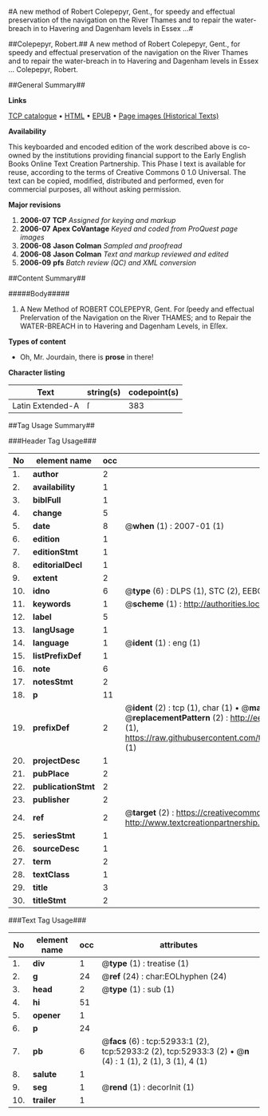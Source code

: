 #A new method of Robert Colepepyr, Gent., for speedy and effectual preservation of the navigation on the River Thames and to repair the water-breach in to Havering and Dagenham levels in Essex ...#

##Colepepyr, Robert.##
A new method of Robert Colepepyr, Gent., for speedy and effectual preservation of the navigation on the River Thames and to repair the water-breach in to Havering and Dagenham levels in Essex ...
Colepepyr, Robert.

##General Summary##

**Links**

[TCP catalogue](http://www.ota.ox.ac.uk/tcp/)  • 
[HTML](http://tei.it.ox.ac.uk/tcp/Texts-HTML/free/A33/A33744.html)  • 
[EPUB](http://tei.it.ox.ac.uk/tcp/Texts-EPUB/free/A33/A33744.epub) • 
[Page images (Historical Texts)](https://data.historicaltexts.jisc.ac.uk/view?pubId=eebo-12039160e&pageId=eebo-12039160e-52933-1)

**Availability**

This keyboarded and encoded edition of the
	       work described above is co-owned by the institutions
	       providing financial support to the Early English Books
	       Online Text Creation Partnership. This Phase I text is
	       available for reuse, according to the terms of Creative
	       Commons 0 1.0 Universal. The text can be copied,
	       modified, distributed and performed, even for
	       commercial purposes, all without asking permission.

**Major revisions**

1. __2006-07__ __TCP__ *Assigned for keying and markup*
1. __2006-07__ __Apex CoVantage__ *Keyed and coded from ProQuest page images*
1. __2006-08__ __Jason Colman__ *Sampled and proofread*
1. __2006-08__ __Jason Colman__ *Text and markup reviewed and edited*
1. __2006-09__ __pfs__ *Batch review (QC) and XML conversion*

##Content Summary##

#####Body#####

1. A New Method of ROBERT COLEPEPYR, Gent. For ſpeedy and effectual Preſervation of the Navigation on the River THAMES; and to Repair the WATER-BREACH in to Havering and Dagenham Levels, in Eſſex.

**Types of content**

  * Oh, Mr. Jourdain, there is **prose** in there!

**Character listing**


|Text|string(s)|codepoint(s)|
|---|---|---|
|Latin Extended-A|ſ|383|

##Tag Usage Summary##

###Header Tag Usage###

|No|element name|occ|attributes|
|---|---|---|---|
|1.|__author__|2||
|2.|__availability__|1||
|3.|__biblFull__|1||
|4.|__change__|5||
|5.|__date__|8| @__when__ (1) : 2007-01 (1)|
|6.|__edition__|1||
|7.|__editionStmt__|1||
|8.|__editorialDecl__|1||
|9.|__extent__|2||
|10.|__idno__|6| @__type__ (6) : DLPS (1), STC (2), EEBO-CITATION (1), OCLC (1), VID (1)|
|11.|__keywords__|1| @__scheme__ (1) : http://authorities.loc.gov/ (1)|
|12.|__label__|5||
|13.|__langUsage__|1||
|14.|__language__|1| @__ident__ (1) : eng (1)|
|15.|__listPrefixDef__|1||
|16.|__note__|6||
|17.|__notesStmt__|2||
|18.|__p__|11||
|19.|__prefixDef__|2| @__ident__ (2) : tcp (1), char (1)  •  @__matchPattern__ (2) : ([0-9\-]+):([0-9IVX]+) (1), (.+) (1)  •  @__replacementPattern__ (2) : http://eebo.chadwyck.com/downloadtiff?vid=$1&page=$2 (1), https://raw.githubusercontent.com/textcreationpartnership/Texts/master/tcpchars.xml#$1 (1)|
|20.|__projectDesc__|1||
|21.|__pubPlace__|2||
|22.|__publicationStmt__|2||
|23.|__publisher__|2||
|24.|__ref__|2| @__target__ (2) : https://creativecommons.org/publicdomain/zero/1.0/ (1), http://www.textcreationpartnership.org/docs/. (1)|
|25.|__seriesStmt__|1||
|26.|__sourceDesc__|1||
|27.|__term__|2||
|28.|__textClass__|1||
|29.|__title__|3||
|30.|__titleStmt__|2||


###Text Tag Usage###

|No|element name|occ|attributes|
|---|---|---|---|
|1.|__div__|1| @__type__ (1) : treatise (1)|
|2.|__g__|24| @__ref__ (24) : char:EOLhyphen (24)|
|3.|__head__|2| @__type__ (1) : sub (1)|
|4.|__hi__|51||
|5.|__opener__|1||
|6.|__p__|24||
|7.|__pb__|6| @__facs__ (6) : tcp:52933:1 (2), tcp:52933:2 (2), tcp:52933:3 (2)  •  @__n__ (4) : 1 (1), 2 (1), 3 (1), 4 (1)|
|8.|__salute__|1||
|9.|__seg__|1| @__rend__ (1) : decorInit (1)|
|10.|__trailer__|1||
